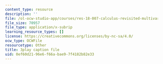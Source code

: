 ```yaml
---
content_type: resource
description: ''
file: /ol-ocw-studio-app/courses/res-18-007-calculus-revisited-multivariable-calculus-fall-2011/0ef60d2196e6f66abae97f4182b82e33_MfN1lqArwAg.srt
file_size: 70957
file_type: application/x-subrip
learning_resource_types: []
license: https://creativecommons.org/licenses/by-nc-sa/4.0/
ocw_type: OCWFile
resourcetype: Other
title: 3play caption file
uid: 0ef60d21-96e6-f66a-bae9-7f4182b82e33
---
```


